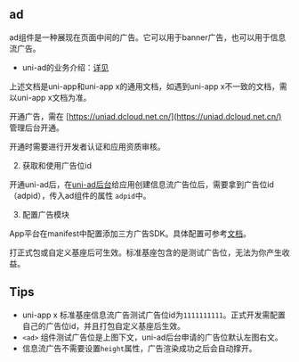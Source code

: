 ## ad

<!-- UTSCOMJSON.ad.description -->

ad组件是一种展现在页面中间的广告。它可以用于banner广告，也可以用于信息流广告。

- uni-ad的业务介绍：[详见](https://uniapp.dcloud.net.cn/uni-ad/intro.html)

上述文档是uni-app和uni-app x的通用文档，如遇到uni-app x不一致的文档，需以uni-app x文档为准。

开通广告，需在 [https://uniad.dcloud.net.cn/](https://uniad.dcloud.net.cn/) 管理后台开通。

开通时需要进行开发者认证和应用资质审核。

2. 获取和使用广告位id

开通uni-ad后，在[uni-ad后台](https://uniad.dcloud.net.cn/)给应用创建信息流广告位后，需要拿到广告位id（adpid），传入ad组件的属性 `adpid`中。

3. 配置广告模块

App平台在manifest中配置添加三方广告SDK。具体配置可参考[文档](../collocation/manifest-modules.md#uni-ad)。

打正式包或自定义基座后可生效。标准基座包含的是测试广告位，无法为你产生收益。

<!-- UTSCOMJSON.ad.compatibility -->

<!-- UTSCOMJSON.ad.attribute -->

<!-- UTSCOMJSON.ad.event -->

<!-- UTSCOMJSON.ad.component_type -->

<!-- UTSCOMJSON.ad.children -->

## Tips

+ uni-app x 标准基座信息流广告测试广告位id为`1111111111`。正式开发需配置自己的广告位id，并且打包自定义基座后生效。
+ `<ad>` 组件测试广告位是上图下文，uni-ad后台申请的广告位默认左图右文。
+ 信息流广告不需要设置`height`属性，广告渲染成功之后会自动撑开。

<!-- UTSCOMJSON.ad.example -->

<!-- UTSCOMJSON.ad.reference -->

